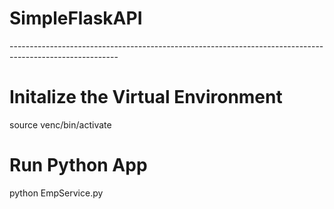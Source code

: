 # SimpleFlaskAPI

---------------------------------------------------------------------------------------------------------<br>
# Initalize the Virtual Environment
source venc/bin/activate

# Run Python App 
python EmpService.py
